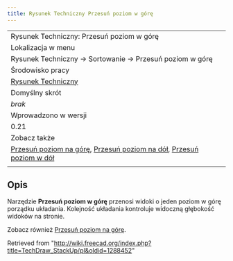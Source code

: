 ```yaml
---
title: Rysunek Techniczny Przesuń poziom w górę
---
```

|  |
| --- |
| Rysunek Techniczny: Przesuń poziom w górę |
| Lokalizacja w menu |
| Rysunek Techniczny → Sortowanie → Przesuń poziom w górę |
| Środowisko pracy |
| [Rysunek Techniczny](/TechDraw_Workbench/pl "TechDraw Workbench/pl") |
| Domyślny skrót |
| *brak* |
| Wprowadzono w wersji |
| 0.21 |
| Zobacz także |
| [Przesuń poziom na górę](/TechDraw_StackTop/pl "TechDraw StackTop/pl"), [Przesuń poziom na dół](/TechDraw_StackBottom/pl "TechDraw StackBottom/pl"), [Przesuń poziom w dół](/TechDraw_StackDown/pl "TechDraw StackDown/pl") |
|  |

## Opis

Narzędzie **Przesuń poziom w górę** przenosi widoki o jeden poziom w górę porządku układania. Kolejność układania kontroluje widoczną głębokość widoków na stronie.

Zobacz również [Przesuń poziom na górę](/TechDraw_StackTop/pl "TechDraw StackTop/pl").

Retrieved from "<http://wiki.freecad.org/index.php?title=TechDraw_StackUp/pl&oldid=1288452>"
